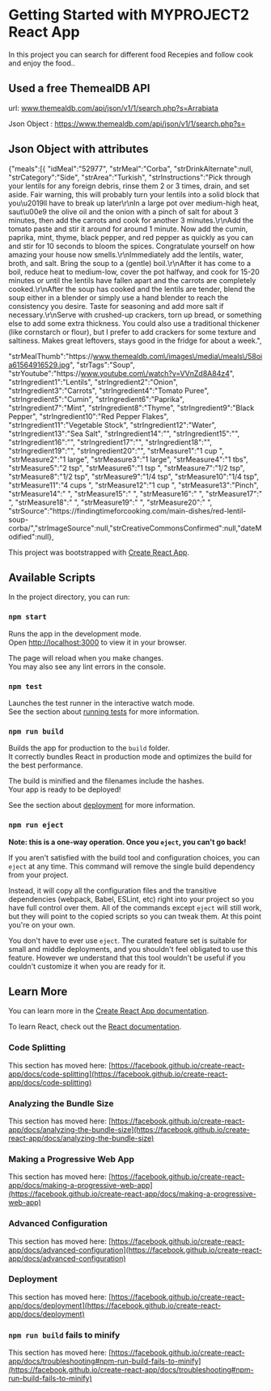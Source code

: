 # Getting Started with MYPROJECT2 React App

In this project you can search for different food Recepies and follow cook and enjoy the food..

## Used a free ThemealDB API

 url: www.themealdb.com/api/json/v1/1/search.php?s=Arrabiata

 Json Object : https://www.themealdb.com/api/json/v1/1/search.php?s=
## Json Object with attributes

{"meals":[{
"idMeal":"52977",
"strMeal":"Corba",
"strDrinkAlternate":null,
"strCategory":"Side",
"strArea":"Turkish",
"strInstructions":"Pick through your lentils for any foreign debris, rinse them 2 or 3 times, drain, and set aside.  Fair warning, this will probably turn your lentils into a solid block that you\u2019ll have to break up later\r\nIn a large pot over medium-high heat, saut\u00e9 the olive oil and the onion with a pinch of salt for about 3 minutes, then add the carrots and cook for another 3 minutes.\r\nAdd the tomato paste and stir it around for around 1 minute. Now add the cumin, paprika, mint, thyme, black pepper, and red pepper as quickly as you can and stir for 10 seconds to bloom the spices. Congratulate yourself on how amazing your house now smells.\r\nImmediately add the lentils, water, broth, and salt. Bring the soup to a (gentle) boil.\r\nAfter it has come to a boil, reduce heat to medium-low, cover the pot halfway, and cook for 15-20 minutes or until the lentils have fallen apart and the carrots are completely cooked.\r\nAfter the soup has cooked and the lentils are tender, blend the soup either in a blender or simply use a hand blender to reach the consistency you desire. Taste for seasoning and add more salt if necessary.\r\nServe with crushed-up crackers, torn up bread, or something else to add some extra thickness.  You could also use a traditional thickener (like cornstarch or flour), but I prefer to add crackers for some texture and saltiness.  Makes great leftovers, stays good in the fridge for about a week.",

"strMealThumb":"https:\/\/www.themealdb.com\/images\/media\/meals\/58oia61564916529.jpg",
"strTags":"Soup",
"strYoutube":"https:\/\/www.youtube.com\/watch?v=VVnZd8A84z4",
"strIngredient1":"Lentils",
"strIngredient2":"Onion",
"strIngredient3":"Carrots",
"strIngredient4":"Tomato Puree",
"strIngredient5":"Cumin",
"strIngredient6":"Paprika",
"strIngredient7":"Mint",
"strIngredient8":"Thyme",
"strIngredient9":"Black Pepper",
"strIngredient10":"Red Pepper Flakes",
"strIngredient11":"Vegetable Stock",
"strIngredient12":"Water",
"strIngredient13":"Sea Salt",
"strIngredient14":"",
"strIngredient15":"",
"strIngredient16":"",
"strIngredient17":"",
"strIngredient18":"",
"strIngredient19":"",
"strIngredient20":"",
"strMeasure1":"1 cup ",
"strMeasure2":"1 large",
"strMeasure3":"1 large",
"strMeasure4":"1 tbs",
"strMeasure5":"2 tsp",
"strMeasure6":"1 tsp ",
"strMeasure7":"1\/2 tsp",
"strMeasure8":"1\/2 tsp",
"strMeasure9":"1\/4 tsp",
"strMeasure10":"1\/4 tsp",
"strMeasure11":"4 cups ",
"strMeasure12":"1 cup ",
"strMeasure13":"Pinch",
"strMeasure14":" ",
"strMeasure15":" ",
"strMeasure16":" ",
"strMeasure17":" ",
"strMeasure18":" ",
"strMeasure19":" ",
"strMeasure20":" ",
"strSource":"https:\/\/findingtimeforcooking.com\/main-dishes\/red-lentil-soup-corba\/","strImageSource":null,"strCreativeCommonsConfirmed":null,"dateModified":null},

This project was bootstrapped with [Create React App](https://github.com/facebook/create-react-app).

## Available Scripts

In the project directory, you can run:

### `npm start`

Runs the app in the development mode.\
Open [http://localhost:3000](http://localhost:3000) to view it in your browser.

The page will reload when you make changes.\
You may also see any lint errors in the console.

### `npm test`

Launches the test runner in the interactive watch mode.\
See the section about [running tests](https://facebook.github.io/create-react-app/docs/running-tests) for more information.

### `npm run build`

Builds the app for production to the `build` folder.\
It correctly bundles React in production mode and optimizes the build for the best performance.

The build is minified and the filenames include the hashes.\
Your app is ready to be deployed!

See the section about [deployment](https://facebook.github.io/create-react-app/docs/deployment) for more information.

### `npm run eject`

**Note: this is a one-way operation. Once you `eject`, you can't go back!**

If you aren't satisfied with the build tool and configuration choices, you can `eject` at any time. This command will remove the single build dependency from your project.

Instead, it will copy all the configuration files and the transitive dependencies (webpack, Babel, ESLint, etc) right into your project so you have full control over them. All of the commands except `eject` will still work, but they will point to the copied scripts so you can tweak them. At this point you're on your own.

You don't have to ever use `eject`. The curated feature set is suitable for small and middle deployments, and you shouldn't feel obligated to use this feature. However we understand that this tool wouldn't be useful if you couldn't customize it when you are ready for it.

## Learn More

You can learn more in the [Create React App documentation](https://facebook.github.io/create-react-app/docs/getting-started).

To learn React, check out the [React documentation](https://reactjs.org/).

### Code Splitting

This section has moved here: [https://facebook.github.io/create-react-app/docs/code-splitting](https://facebook.github.io/create-react-app/docs/code-splitting)

### Analyzing the Bundle Size

This section has moved here: [https://facebook.github.io/create-react-app/docs/analyzing-the-bundle-size](https://facebook.github.io/create-react-app/docs/analyzing-the-bundle-size)

### Making a Progressive Web App

This section has moved here: [https://facebook.github.io/create-react-app/docs/making-a-progressive-web-app](https://facebook.github.io/create-react-app/docs/making-a-progressive-web-app)

### Advanced Configuration

This section has moved here: [https://facebook.github.io/create-react-app/docs/advanced-configuration](https://facebook.github.io/create-react-app/docs/advanced-configuration)

### Deployment

This section has moved here: [https://facebook.github.io/create-react-app/docs/deployment](https://facebook.github.io/create-react-app/docs/deployment)

### `npm run build` fails to minify

This section has moved here: [https://facebook.github.io/create-react-app/docs/troubleshooting#npm-run-build-fails-to-minify](https://facebook.github.io/create-react-app/docs/troubleshooting#npm-run-build-fails-to-minify)

